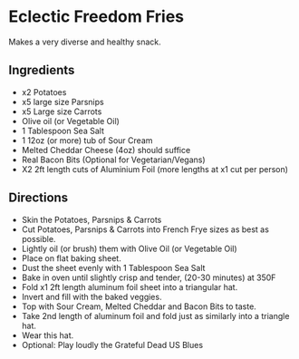 # Eclectic Freedom Fries

Makes a very diverse and healthy snack.

## Ingredients

- x2 Potatoes
- x5 large size Parsnips
- x5 Large size Carrots
- Olive oil (or Vegetable Oil)
- 1 Tablespoon Sea Salt
- 1 12oz (or more) tub of Sour Cream
- Melted Cheddar Cheese (4oz) should suffice
- Real Bacon Bits (Optional for Vegetarian/Vegans)
- X2 2ft length cuts of Aluminium Foil (more lengths at x1 cut per
  person)

## Directions

- Skin the Potatoes, Parsnips & Carrots
- Cut Potatoes, Parsnips & Carrots into French Frye sizes as best as possible.
- Lightly oil (or brush) them with Olive Oil (or Vegetable Oil)
- Place on flat baking sheet.
- Dust the sheet evenly with 1 Tablespoon Sea Salt
- Bake in oven until slightly crisp and tender, (20-30 minutes) at 350F
- Fold x1 2ft length aluminum foil sheet into a triangular hat.
- Invert and fill with the baked veggies.
- Top with Sour Cream, Melted Cheddar and Bacon Bits to taste.
- Take 2nd length of aluminum foil and fold just as similarly into a triangle hat.
- Wear this hat.
- Optional: Play loudly the Grateful Dead US Blues
